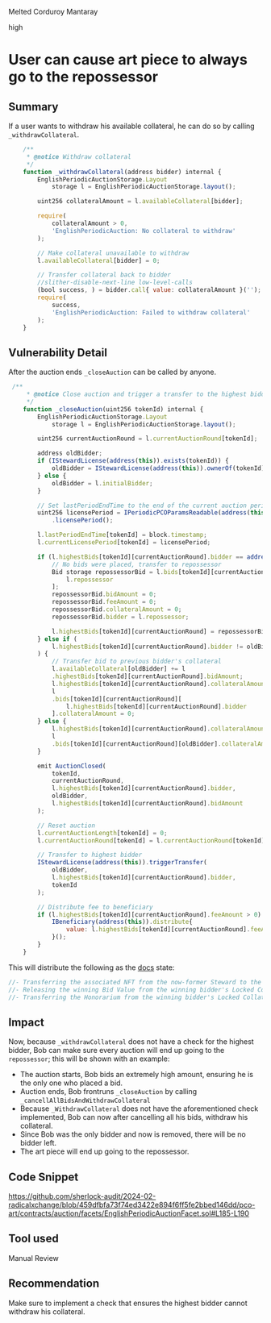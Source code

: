 Melted Corduroy Mantaray

high

# User can cause art piece to always go to the repossessor

## Summary
If a user wants to withdraw his available collateral, he can do so by calling `_withdrawCollateral`. 
```javascript
    /**
     * @notice Withdraw collateral
     */
    function _withdrawCollateral(address bidder) internal {
        EnglishPeriodicAuctionStorage.Layout
            storage l = EnglishPeriodicAuctionStorage.layout();

        uint256 collateralAmount = l.availableCollateral[bidder];

        require(
            collateralAmount > 0,
            'EnglishPeriodicAuction: No collateral to withdraw'
        );

        // Make collateral unavailable to withdraw
        l.availableCollateral[bidder] = 0;

        // Transfer collateral back to bidder
        //slither-disable-next-line low-level-calls
        (bool success, ) = bidder.call{ value: collateralAmount }('');
        require(
            success,
            'EnglishPeriodicAuction: Failed to withdraw collateral'
        );
    }
```


## Vulnerability Detail
After the auction ends `_closeAuction` can be called by anyone. 

```javascript
 /**
     * @notice Close auction and trigger a transfer to the highest bidder
     */
    function _closeAuction(uint256 tokenId) internal {
        EnglishPeriodicAuctionStorage.Layout
            storage l = EnglishPeriodicAuctionStorage.layout();

        uint256 currentAuctionRound = l.currentAuctionRound[tokenId];

        address oldBidder;
        if (IStewardLicense(address(this)).exists(tokenId)) {
            oldBidder = IStewardLicense(address(this)).ownerOf(tokenId);
        } else {
            oldBidder = l.initialBidder;
        }

        // Set lastPeriodEndTime to the end of the current auction period
        uint256 licensePeriod = IPeriodicPCOParamsReadable(address(this))
            .licensePeriod();

        l.lastPeriodEndTime[tokenId] = block.timestamp;
        l.currentLicensePeriod[tokenId] = licensePeriod;

        if (l.highestBids[tokenId][currentAuctionRound].bidder == address(0)) {
            // No bids were placed, transfer to repossessor
            Bid storage repossessorBid = l.bids[tokenId][currentAuctionRound][
                l.repossessor
            ];
            repossessorBid.bidAmount = 0;
            repossessorBid.feeAmount = 0;
            repossessorBid.collateralAmount = 0;
            repossessorBid.bidder = l.repossessor;

            l.highestBids[tokenId][currentAuctionRound] = repossessorBid;
        } else if (
            l.highestBids[tokenId][currentAuctionRound].bidder != oldBidder
        ) {
            // Transfer bid to previous bidder's collateral
            l.availableCollateral[oldBidder] += l
            .highestBids[tokenId][currentAuctionRound].bidAmount;
            l.highestBids[tokenId][currentAuctionRound].collateralAmount = 0;
            l
            .bids[tokenId][currentAuctionRound][
                l.highestBids[tokenId][currentAuctionRound].bidder
            ].collateralAmount = 0;
        } else {
            l.highestBids[tokenId][currentAuctionRound].collateralAmount = 0;
            l
            .bids[tokenId][currentAuctionRound][oldBidder].collateralAmount = 0;
        }

        emit AuctionClosed(
            tokenId,
            currentAuctionRound,
            l.highestBids[tokenId][currentAuctionRound].bidder,
            oldBidder,
            l.highestBids[tokenId][currentAuctionRound].bidAmount
        );

        // Reset auction
        l.currentAuctionLength[tokenId] = 0;
        l.currentAuctionRound[tokenId] = l.currentAuctionRound[tokenId] + 1;

        // Transfer to highest bidder
        IStewardLicense(address(this)).triggerTransfer(
            oldBidder,
            l.highestBids[tokenId][currentAuctionRound].bidder,
            tokenId
        );

        // Distribute fee to beneficiary
        if (l.highestBids[tokenId][currentAuctionRound].feeAmount > 0) {
            IBeneficiary(address(this)).distribute{
                value: l.highestBids[tokenId][currentAuctionRound].feeAmount
            }();
        }
    }
```
This will distribute the following as the [docs](https://pco-art-docs.vercel.app/stewards/bidding-in-auction-pitches) state:
```javascript
//- Transferring the associated NFT from the now-former Steward to the winning bidder (if applicable)
//- Releasing the winning Bid Value from the winning bidder's Locked Collateral to the former Steward's Available Collateral balance (if applicable)
//- Transferring the Honorarium from the winning bidder's Locked Collateral to the Creator Circle distribution mechanism
```
## Impact

Now, because `_withdrawCollateral` does not have a check for the highest bidder, Bob can make sure every auction will end up going to the `repossessor`; this will be shown with an example:

- The auction starts,  Bob bids an extremely high amount, ensuring he is the only one who placed a bid. 
- Auction ends, Bob  frontruns `_closeAuction` by calling `_cancellAllBidsAndWithdrawCollateral`
- Because `_WithdrawCollateral` does not have the aforementioned check implemented, Bob can now after cancelling all his bids, withdraw his collateral. 
- Since Bob was the only bidder and now is removed, there will be no bidder left.
- The art piece will end up going to the repossessor.
## Code Snippet
https://github.com/sherlock-audit/2024-02-radicalxchange/blob/459dfbfa73f74ed3422e894f6ff5fe2bbed146dd/pco-art/contracts/auction/facets/EnglishPeriodicAuctionFacet.sol#L185-L190
## Tool used

Manual Review

## Recommendation
Make sure to implement a check that ensures the highest bidder cannot withdraw his collateral.